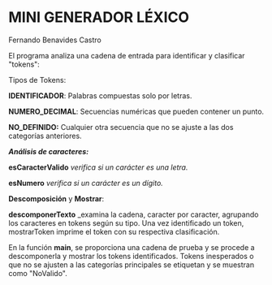# MINI GENERADOR LÉXICO
Fernando Benavides Castro

El programa analiza una cadena de entrada para identificar y clasificar "tokens":

Tipos de Tokens:

  **IDENTIFICADOR**: Palabras compuestas solo por letras.

  **NUMERO_DECIMAL**: Secuencias numéricas que pueden contener un punto.

  **NO_DEFINIDO:** Cualquier otra secuencia que no se ajuste a las dos categorías anteriores.

***Análisis de caracteres:***

  **esCaracterValido** _verifica si un carácter es una letra._

  **esNumero** _verifica si un carácter es un dígito._

  **Descomposición** y **Mostrar**:
  
**descomponerTexto** _examina la cadena, caracter por caracter, agrupando los caracteres en tokens según su tipo.
Una vez identificado un token, mostrarToken imprime el token con su respectiva clasificación.


En la función **main**, se proporciona una cadena de prueba y se procede a descomponerla y mostrar los tokens identificados. Tokens inesperados o que no se ajusten a las categorías principales se etiquetan y se muestran como "NoValido".
